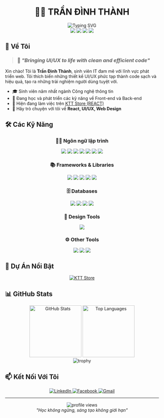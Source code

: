 # <div align="center">👨‍💻 TRẦN ĐÌNH THÀNH</div>

<div align="center">
  <img src="https://readme-typing-svg.herokuapp.com?font=Fira+Code&size=25&duration=3000&pause=1000&color=F75C7E&center=true&vCenter=true&width=600&lines=Frontend+Developer;UI%2FUX+Enthusiast;Clean+Code+Lover" alt="Typing SVG" />
</div>

<div align="center">
  <img src="https://img.shields.io/badge/Age-19-blue" />
  <img src="https://img.shields.io/badge/Focus-Web+Development-brightgreen" />
  <img src="https://img.shields.io/badge/Lives-Vietnam-success" />
  <img src="https://img.shields.io/badge/Languages-Vietnamese%20%26%20English-orange" />
</div>

## 📝 Về Tôi

> ### 🚀 *"Bringing UI/UX to life with clean and efficient code"*

Xin chào! Tôi là **Trần Đình Thành**, sinh viên IT đam mê với lĩnh vực phát triển web. Tôi thích biến những thiết kế UI/UX phức tạp thành code sạch và hiệu quả, tạo ra những trải nghiệm người dùng tuyệt vời.

- 🎓 Sinh viên năm nhất ngành Công nghệ thông tin
- 🌱 Đang học và phát triển các kỹ năng về Front-end và Back-end
- 🔭 Hiện đang làm việc trên [KTT Store (REACT)](https://ktt-store-fe-ppa4.vercel.app/)
- 💬 Hãy trò chuyện với tôi về **React, UI/UX, Web Design**

## 🛠️ Các Kỹ Năng

<div align="center">

### 👨‍💻 Ngôn ngữ lập trình

<p>
  <img src="https://img.shields.io/badge/JavaScript-F7DF1E?style=for-the-badge&logo=javascript&logoColor=black" />
  <img src="https://img.shields.io/badge/HTML5-E34F26?style=for-the-badge&logo=html5&logoColor=white" />
  <img src="https://img.shields.io/badge/CSS3-1572B6?style=for-the-badge&logo=css3&logoColor=white" />
  <img src="https://img.shields.io/badge/Java-ED8B00?style=for-the-badge&logo=java&logoColor=white" />
  <img src="https://img.shields.io/badge/C%23-239120?style=for-the-badge&logo=c-sharp&logoColor=white" />
  <img src="https://img.shields.io/badge/PHP-777BB4?style=for-the-badge&logo=php&logoColor=white" />
  <img src="https://img.shields.io/badge/Dart-0175C2?style=for-the-badge&logo=dart&logoColor=white" />
</p>

### 📚 Frameworks & Libraries

<p>
  <img src="https://img.shields.io/badge/React-20232A?style=for-the-badge&logo=react&logoColor=61DAFB" />
  <img src="https://img.shields.io/badge/Node.js-339933?style=for-the-badge&logo=nodedotjs&logoColor=white" />
  <img src="https://img.shields.io/badge/Express.js-000000?style=for-the-badge&logo=express&logoColor=white" />
  <img src="https://img.shields.io/badge/Flutter-02569B?style=for-the-badge&logo=flutter&logoColor=white" />
  <img src="https://img.shields.io/badge/Tailwind_CSS-38B2AC?style=for-the-badge&logo=tailwind-css&logoColor=white" />
</p>

### 🗄️ Databases

<p>
  <img src="https://img.shields.io/badge/MongoDB-4EA94B?style=for-the-badge&logo=mongodb&logoColor=white" />
  <img src="https://img.shields.io/badge/MySQL-005C84?style=for-the-badge&logo=mysql&logoColor=white" />
  <img src="https://img.shields.io/badge/Microsoft%20SQL%20Server-CC2927?style=for-the-badge&logo=microsoft%20sql%20server&logoColor=white" />
  <img src="https://img.shields.io/badge/SQLite-07405E?style=for-the-badge&logo=sqlite&logoColor=white" />
</p>

### 🎨 Design Tools

<p>
  <img src="https://img.shields.io/badge/Figma-F24E1E?style=for-the-badge&logo=figma&logoColor=white" />
</p>

### ⚙️ Other Tools

<p>
  <img src="https://img.shields.io/badge/GIT-E44C30?style=for-the-badge&logo=git&logoColor=white" />
  <img src="https://img.shields.io/badge/Unity-100000?style=for-the-badge&logo=unity&logoColor=white" />
  <img src="https://img.shields.io/badge/Android-3DDC84?style=for-the-badge&logo=android&logoColor=white" />
</p>

</div>

## 🚀 Dự Án Nổi Bật

<div align="center">
  <a href="https://ktt-store-fe-ppa4.vercel.app/">
    <img src="https://github-readme-stats.vercel.app/api/pin/?username=tranthanh23102005&repo=KTT-Store-FE&theme=radical" alt="KTT Store" />
  </a>
  <!-- Bạn có thể thêm các dự án khác ở đây -->
</div>

## 📊 GitHub Stats

<div align="center">
  <img src="https://github-readme-stats.vercel.app/api?username=tranthanh23102005&show_icons=true&theme=radical" alt="GitHub Stats" height="170" />
  <img src="https://github-readme-stats.vercel.app/api/top-langs/?username=tranthanh23102005&layout=compact&theme=radical" alt="Top Languages" height="170" />
</div>

<div align="center">
  <img src="https://github-profile-trophy.vercel.app/?username=tranthanh23102005&theme=radical&row=1&column=6" alt="trophy" />
</div>

## 📫 Kết Nối Với Tôi

<div align="center">
  <a href="https://www.linkedin.com/in/tranthanh23102005/">
    <img src="https://img.shields.io/badge/LinkedIn-0077B5?style=for-the-badge&logo=linkedin&logoColor=white" alt="LinkedIn" />
  </a>
  <a href="https://www.facebook.com/tt230510/">
    <img src="https://img.shields.io/badge/Facebook-1877F2?style=for-the-badge&logo=facebook&logoColor=white" alt="Facebook" />
  </a>
  <a href="mailto:tranthanh23102005@gmail.com">
    <img src="https://img.shields.io/badge/Gmail-D14836?style=for-the-badge&logo=gmail&logoColor=white" alt="Gmail" />
  </a>
</div>

---

<div align="center">
  <img src="https://komarev.com/ghpvc/?username=tranthanh23102005&color=blueviolet&style=flat-square&label=PROFILE+VIEWS" alt="profile views" />
</div>

<div align="center">
  <i>"Học không ngừng, sáng tạo không giới hạn"</i>
</div> 
